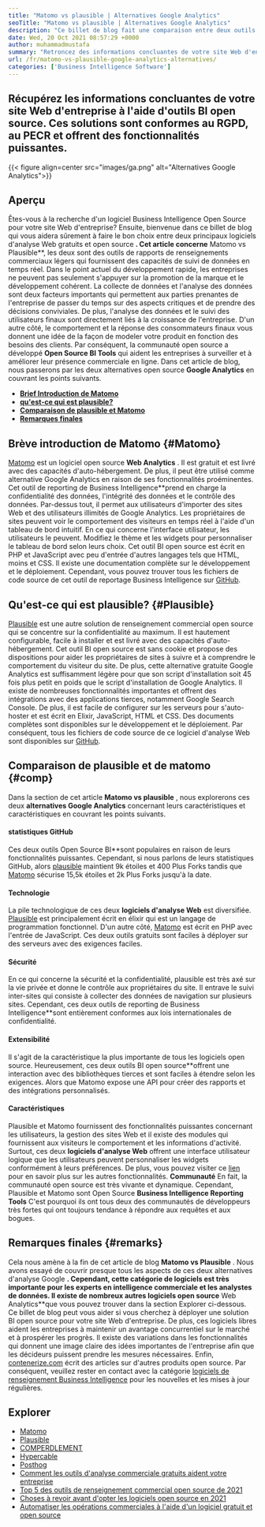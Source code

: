 ```yaml
---
title: "Matomo vs plausible | Alternatives Google Analytics" 
seoTitle: "Matomo vs plausible | Alternatives Google Analytics" 
description: "Ce billet de blog fait une comparaison entre deux outils BI open source qui sont considérés comme des alternatives Google Analytics. Les deux logiciels sont gratuits et auto-hébergés." 
date: Wed, 20 Oct 2021 08:57:29 +0000
author: muhammadmustafa
summary: "Retroncez des informations concluantes de votre site Web d'entreprise à l'aide d'outils BI open source. Ces solutions sont conformes au RGPD, au PECR et offrent des fonctionnalités puissantes." 
url: /fr/matomo-vs-plausible-google-analytics-alternatives/
categories: ['Business Intelligence Software']
---
```


## Récupérez les informations concluantes de votre site Web d'entreprise à l'aide d'outils BI open source. Ces solutions sont conformes au RGPD, au PECR et offrent des fonctionnalités puissantes.

{{< figure align=center src="images/ga.png" alt="Alternatives Google Analytics">}}


## Aperçu
Êtes-vous à la recherche d'un logiciel Business Intelligence Open Source pour votre site Web d'entreprise? Ensuite, bienvenue dans ce billet de blog qui vous aidera sûrement à faire le bon choix entre deux principaux logiciels d'analyse Web gratuits et open source  **. Cet article concerne**  Matomo vs Plausible**, les deux sont des outils de rapports de renseignements commerciaux légers qui fournissent des capacités de suivi de données en temps réel. Dans le point actuel du développement rapide, les entreprises ne peuvent pas seulement s'appuyer sur la promotion de la marque et le développement cohérent. La collecte de données et l'analyse des données sont deux facteurs importants qui permettent aux parties prenantes de l'entreprise de passer du temps sur des aspects critiques et de prendre des décisions conviviales. De plus, l'analyse des données et le suivi des utilisateurs finaux sont directement liés à la croissance de l'entreprise.
D'un autre côté, le comportement et la réponse des consommateurs finaux vous donnent une idée de la façon de modeler votre produit en fonction des besoins des clients. Par conséquent, la communauté open source a développé  **Open Source BI Tools** qui aident les entreprises à surveiller et à améliorer leur présence commerciale en ligne. Dans cet article de blog, nous passerons par les deux alternatives open source **Google Analytics**  en couvrant les points suivants.
  * [  **Brief Introduction de Matomo**  ][1]
  *  **[qu'est-ce qui est plausible?][2]**  
  *  **[Comparaison de plausible et Matomo][3]**  
  * [  **Remarques finales**  ][4]

## Brève introduction de Matomo {#Matomo}

[Matomo][5] est un logiciel open source  **Web Analytics**  . Il est gratuit et est livré avec des capacités d'auto-hébergement. De plus, il peut être utilisé comme alternative Google Analytics en raison de ses fonctionnalités proéminentes. Cet outil de reporting de Business Intelligence**prend en charge la confidentialité des données, l'intégrité des données et le contrôle des données. Par-dessus tout, il permet aux utilisateurs d'importer des sites Web et des utilisateurs illimités de Google Analytics. Les propriétaires de sites peuvent voir le comportement des visiteurs en temps réel à l'aide d'un tableau de bord intuitif. En ce qui concerne l'interface utilisateur, les utilisateurs le peuvent. Modifiez le thème et les widgets pour personnaliser le tableau de bord selon leurs choix. Cet outil BI open source est écrit en PHP et JavaScript avec peu d'entrée d'autres langages tels que HTML, moins et CSS. Il existe une documentation complète sur le développement et le déploiement. Cependant, vous pouvez trouver tous les fichiers de code source de cet outil de reportage Business Intelligence sur [GitHub][6].

## Qu'est-ce qui est plausible? {#Plausible}

[Plausible][7] est une autre solution de renseignement commercial open source qui se concentre sur la confidentialité au maximum. Il est hautement configurable, facile à installer et est livré avec des capacités d'auto-hébergement. Cet outil BI open source est sans cookie et propose des dispositions pour aider les propriétaires de sites à suivre et à comprendre le comportement du visiteur du site. De plus, cette alternative gratuite Google Analytics est suffisamment légère pour que son script d'installation soit 45 fois plus petit en poids que le script d'installation de Google Analytics. Il existe de nombreuses fonctionnalités importantes et offrent des intégrations avec des applications tierces, notamment Google Search Console. De plus, il est facile de configurer sur les serveurs pour s'auto-hoster et est écrit en Elixir, JavaScript, HTML et CSS. Des documents complètes sont disponibles sur le développement et le déploiement. Par conséquent, tous les fichiers de code source de ce logiciel d'analyse Web sont disponibles sur [GitHub][8].

## Comparaison de plausible et de matomo {#comp}

Dans la section de cet article  **Matomo vs plausible** , nous explorerons ces deux **alternatives Google Analytics**  concernant leurs caractéristiques et caractéristiques en couvrant les points suivants.

#### statistiques GitHub
Ces deux outils Open Source BI**sont populaires en raison de leurs fonctionnalités puissantes. Cependant, si nous parlons de leurs statistiques GitHub, alors [plausible][7] maintient 9k étoiles et 400 Plus Forks tandis que [Matomo][5] sécurise 15,5k étoiles et 2k Plus Forks jusqu'à la date.

#### Technologie
La pile technologique de ces deux  **logiciels d'analyse Web**  est diversifiée. [Plausible][7] est principalement écrit en élixir qui est un langage de programmation fonctionnel. D'un autre côté, [Matomo][5] est écrit en PHP avec l'entrée de JavaScript. Ces deux outils gratuits sont faciles à déployer sur des serveurs avec des exigences faciles.

#### Sécurité
En ce qui concerne la sécurité et la confidentialité, plausible est très axé sur la vie privée et donne le contrôle aux propriétaires du site. Il entrave le suivi inter-sites qui consiste à collecter des données de navigation sur plusieurs sites. Cependant, ces deux outils de reporting de Business Intelligence**sont entièrement conformes aux lois internationales de confidentialité.

#### Extensibilité
Il s'agit de la caractéristique la plus importante de tous les logiciels open source. Heureusement, ces deux outils BI open source**offrent une interaction avec des bibliothèques tierces et sont faciles à étendre selon les exigences. Alors que Matomo expose une API pour créer des rapports et des intégrations personnalisés.

#### Caractéristiques
Plausible et Matomo fournissent des fonctionnalités puissantes concernant les utilisateurs, la gestion des sites Web et il existe des modules qui fournissent aux visiteurs le comportement et les informations d'activité. Surtout, ces deux  **logiciels d'analyse Web**  offrent une interface utilisateur logique que les utilisateurs peuvent personnaliser les widgets conformément à leurs préférences. De plus, vous pouvez visiter ce [lien][9] pour en savoir plus sur les autres fonctionnalités.
 **Communauté** 
En fait, la communauté open source est très vivante et dynamique. Cependant, Plausible et Matomo sont Open Source  **Business Intelligence Reporting Tools**  C'est pourquoi ils ont tous deux des communautés de développeurs très fortes qui ont toujours tendance à répondre aux requêtes et aux bogues.

## Remarques finales {#remarks}

Cela nous amène à la fin de cet article de blog  **Matomo vs Plausible** . Nous avons essayé de couvrir presque tous les aspects de ces deux alternatives d'analyse Google **. Cependant, cette catégorie de logiciels est très importante pour les experts en intelligence commerciale et les analystes de données. Il existe de nombreux autres logiciels open source**  Web Analytics**que vous pouvez trouver dans la section Explorer ci-dessous. Ce billet de blog peut vous aider si vous cherchez à déployer une solution BI open source pour votre site Web d'entreprise. De plus, ces logiciels libres aident les entreprises à maintenir un avantage concurrentiel sur le marché et à prospérer les progrès. Il existe des variations dans les fonctionnalités qui donnent une image claire des idées importantes de l'entreprise afin que les décideurs puissent prendre les mesures nécessaires.
Enfin, [contenerize.com][10] écrit des articles sur d'autres produits open source. Par conséquent, veuillez rester en contact avec la catégorie [logiciels de renseignement Business Intelligence][9] pour les nouvelles et les mises à jour régulières.

## Explorer
  * [Matomo][11]
  * [Plausible][12]
  * [COMPERDLEMENT][13]
  * [Hypercable][14]
  * [Posthog][15]
  * [Comment les outils d'analyse commerciale gratuits aident votre entreprise][16]
  * [Top 5 des outils de renseignement commercial open source de 2021][17]
  * [Choses à revoir avant d'opter les logiciels open source en 2021][18]
  * [Automatiser les opérations commerciales à l'aide d'un logiciel gratuit et open source][19]



[1]: #Matomo
[2]: #Plausible
[3]: #comp
[4]: #remarks
[5]: https://products.containerize.com/business-intelligence/matomo/
[6]: https://github.com/matomo-org/matomo
[7]: https://products.containerize.com/business-intelligence/plausible/
[8]: https://github.com/plausible/analytics
[9]: https://products.containerize.com/business-intelligence/
[10]: https://www.containerize.com/
[11]: https://products.containerize.com/business-intelligence/matomo
[12]: https://products.containerize.com/business-intelligence/plausible
[13]: https://products.containerize.com/business-intelligence/countly
[14]: https://products.containerize.com/business-intelligence/hypercable
[15]: https://products.containerize.com/business-intelligence/posthog
[16]: https://blog.containerize.com/2021/03/12/how-free-business-analytics-tools-assist-your-business/
[17]: https://blog.containerize.com/business-intelligence-software/top-5-open-source-business-intelligence-solutions-of-2021/
[18]: https://blog.containerize.com/cmdb-software/things-to-review-before-opting-open-source-software-in-2021/
[19]: https://blog.containerize.com/blogging/automate-business-operations-using-open-source-software/

